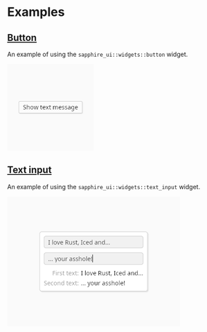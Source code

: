 # Examples

## [Button](button/)

An example of using the `sapphire_ui::widgets::button` widget.

![](button/demo.png)

## [Text input](text_input/)

An example of using the `sapphire_ui::widgets::text_input` widget.

![](text_input/demo.png)
